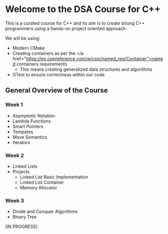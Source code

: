 # Welcome to the DSA Course for C++

This is a curated course for C++ and its aim is to create strong C++ programmers using a hands-on project oriented approach.

We will be using: 
* Modern CMake
* Creating containers as per the </a href="https://en.cppreference.com/w/cpp/named_req/Container">named containers requirements</a>
    * This means creating generalized data structures and algorithms
* GTest to ensure correctness within our code

## General Overview of the Course
### Week 1
* Asymptotic Notation
* Lambda Functions
* Smart Pointers
* Tempates
* Move Semantics
* Iterators

### Week 2
* Linked Lists
* Projects
    * Linked List Basic Implementation
    * Linked List Container
    * Memory Allocator
### Week 3
* Divide and Conquer Algorithms
* Binary Tree

[IN PROGRESS]
